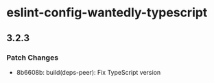 # eslint-config-wantedly-typescript

## 3.2.3

### Patch Changes

- 8b6608b: build(deps-peer): Fix TypeScript version
